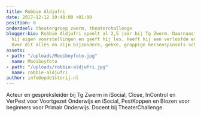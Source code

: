 ```yaml
---
title: Robbie Aldjufri
date: 2017-12-12 19:48:00 +01:00
position: 8
onderdeel: theatergroep zwerm, theaterchallenge
blogger-bio: Robbie Aldjufri speelt al 2,5 jaar bij Tg Zwerm. Daarnaast maakt en speelt
  hij eigen voorstellingen en geeft hij les. Heeft hij een verloofde en twee kinderen.
  Over dit alles en zijn bijzondere, gekke, grappige hersenspinsels schrijft hij hier.
assets:
- path: "/uploads/Mooiboyfoto.jpg"
  name: Mooiboyfoto
- path: "/uploads/robbie-aldjufri.jpg"
  name: robbie-aldjufri
author: info@opde1sterij.nl
---
```


Acteur en gespreksleider bij Tg Zwerm in iSocial, Close, InControl en VerPest voor Voortgezet Onderwijs en iSocial, PestKoppen en Blozen voor beginners voor Primair Onderwijs.
Docent bij TheaterChallenge.
